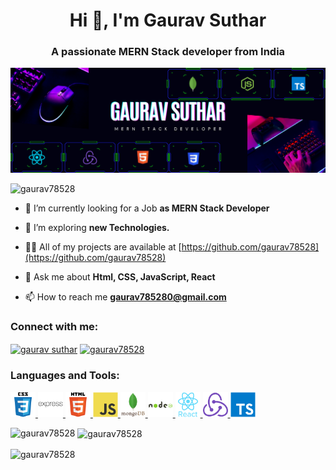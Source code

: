 <h1 align="center">Hi 👋, I'm Gaurav Suthar</h1>
<h3 align="center">A passionate MERN Stack developer from India</h3>

![logo](https://github.com/gaurav78528/gaurav78528/blob/main/cover.png)

<p align="left"> <img src="https://komarev.com/ghpvc/?username=gaurav78528&label=Profile%20views&color=0e75b6&style=plastic" alt="gaurav78528" /> </p>

- 🔭 I’m currently looking for a Job **as MERN Stack Developer**

- 🌱 I’m exploring **new Technologies.**

- 👨‍💻 All of my projects are available at [https://github.com/gaurav78528](https://github.com/gaurav78528)

- 💬 Ask me about **Html, CSS, JavaScript, React**

- 📫 How to reach me **gaurav785280@gmail.com**

<h3 align="left">Connect with me:</h3>
<p align="left">
<a href="https://linkedin.com/in/gaurav suthar" target="blank"><img align="center" src="https://raw.githubusercontent.com/rahuldkjain/github-profile-readme-generator/master/src/images/icons/Social/linked-in-alt.svg" alt="gaurav suthar" height="30" width="40" /></a>
<a href="https://codesandbox.com/gaurav78528" target="blank"><img align="center" src="https://raw.githubusercontent.com/rahuldkjain/github-profile-readme-generator/master/src/images/icons/Social/codesandbox.svg" alt="gaurav78528" height="30" width="40" /></a>
</p>

<h3 align="left">Languages and Tools:</h3>
<p align="left"> <a href="https://www.w3schools.com/css/" target="_blank" rel="noreferrer"> <img src="https://raw.githubusercontent.com/devicons/devicon/master/icons/css3/css3-original-wordmark.svg" alt="css3" width="40" height="40"/> </a> <a href="https://expressjs.com" target="_blank" rel="noreferrer"> <img src="https://raw.githubusercontent.com/devicons/devicon/master/icons/express/express-original-wordmark.svg" alt="express" width="40" height="40"/> </a> <a href="https://www.w3.org/html/" target="_blank" rel="noreferrer"> <img src="https://raw.githubusercontent.com/devicons/devicon/master/icons/html5/html5-original-wordmark.svg" alt="html5" width="40" height="40"/> </a> <a href="https://developer.mozilla.org/en-US/docs/Web/JavaScript" target="_blank" rel="noreferrer"> <img src="https://raw.githubusercontent.com/devicons/devicon/master/icons/javascript/javascript-original.svg" alt="javascript" width="40" height="40"/> </a> <a href="https://www.mongodb.com/" target="_blank" rel="noreferrer"> <img src="https://raw.githubusercontent.com/devicons/devicon/master/icons/mongodb/mongodb-original-wordmark.svg" alt="mongodb" width="40" height="40"/> </a> <a href="https://nodejs.org" target="_blank" rel="noreferrer"> <img src="https://raw.githubusercontent.com/devicons/devicon/master/icons/nodejs/nodejs-original-wordmark.svg" alt="nodejs" width="40" height="40"/> </a> <a href="https://reactjs.org/" target="_blank" rel="noreferrer"> <img src="https://raw.githubusercontent.com/devicons/devicon/master/icons/react/react-original-wordmark.svg" alt="react" width="40" height="40"/> </a> <a href="https://redux.js.org" target="_blank" rel="noreferrer"> <img src="https://raw.githubusercontent.com/devicons/devicon/master/icons/redux/redux-original.svg" alt="redux" width="40" height="40"/> </a> <a href="https://www.typescriptlang.org/" target="_blank" rel="noreferrer"> <img src="https://raw.githubusercontent.com/devicons/devicon/master/icons/typescript/typescript-original.svg" alt="typescript" width="40" height="40"/> </a> </p>

<p><img align="left" src="https://github-readme-stats.vercel.app/api/top-langs?username=gaurav78528&show_icons=true&title_color=ffc800&text_color=ffffff&bg_color=010000&locale=en&layout=compact" alt="gaurav78528" /></p>

<p>&nbsp;<img align="center" src="https://github-readme-stats.vercel.app/api?username=gaurav78528&show_icons=true&title_color=37c0fb&text_color=ffffff&bg_color=010000&locale=en" alt="gaurav78528" /></p>

<p><img align="center" src="https://github-readme-streak-stats.herokuapp.com/?user=gaurav78528&theme=highcontrast" alt="gaurav78528" /></p>
